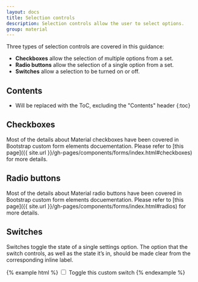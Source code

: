 ```yaml
---
layout: docs
title: Selection controls
description: Selection controls allow the user to select options.
group: material
---
```


Three types of selection controls are covered in this guidance:

* **Checkboxes** allow the selection of multiple options from a set.
* **Radio buttons** allow the selection of a single option from a set.
* **Switches** allow a selection to be turned on or off.

## Contents

* Will be replaced with the ToC, excluding the "Contents" header
{:toc}

## Checkboxes

Most of the details about Material checkboxes have been covered in Bootstrap custom form elements docuementation. Please refer to [this page]({{ site.url }}/gh-pages/components/forms/index.html#checkboxes) for more details.

## Radio buttons

Most of the details about Material radio buttons have been covered in Bootstrap custom form elements docuementation. Please refer to [this page]({{ site.url }}/gh-pages/components/forms/index.html#radios) for more details.

## Switches

Switches toggle the state of a single settings option. The option that the switch controls, as well as the state it’s in, should be made clear from the corresponding inline label.

{% example html %}
<label class="custom-control custom-switch">
  <input type="checkbox" class="custom-control-input" tabindex="1">
  <span class="custom-control-indicator"></span>
  <span class="custom-control-description">Toggle this custom switch</span>
</label>
{% endexample %}
